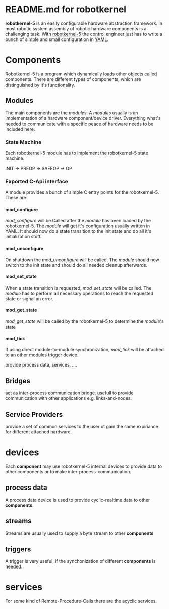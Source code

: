 # README.md for robotkernel

**robotkernel-5** is an easily configurable hardware abstraction
framework. In most robotic system assembly of robotic hardware
components is a challenging task. With
[robotkernel-5](robotkernel-5 "wikilink") the control engineer just 
has to write a bunch of simple and small configuration in
[YAML](wp:YAML "wikilink").

# Components

Robotkernel-5 is a program which dynamically loads other objects called 
components. There are different types of components, which are distinguished
by it's functionality.

## Modules

The main components are the *modules*. A *modules* usually is an implementation 
of a hardware component/device driver. Everything what's needed to communicate 
with a specific peace of hardware needs to be included here. 

### State Machine

Each robotkernel-5 module has to implement the robotkernel-5 state machine.

INIT -> PREOP -> SAFEOP -> OP

### Exported C-Api interface

A module provides a bunch of simple C entry points for the robotkernel-5. These are:

#### mod_configure

*mod_configure* will be Called after the *module* has been loaded by the robotkernel-5. 
The *module* will get it's configuration usually written in YAML. It should now do a state 
transition to the init state and do all it's initialization stuff.

#### mod_unconfigure

On shutdown the *mod_unconfigure* will be called. The *module* should now switch to the init
state and should do all needed cleanup afterwards.

#### mod_set_state

When a state transition is requested, *mod_set_state* will be called. The *module* has to 
perform all necessary operations to reach the requested state or signal an error.

#### mod_get_state

*mod_get_state* will be called by the robotkernel-5 to determine the *module*'s state

#### mod_tick

If using direct module-to-module synchronization, *mod_tick* will be attached to an 
other modules trigger device.

provide process data, services, ....

## Bridges

act as inter-process communication bridge. usefull to provide
communication with other applications e.g. links-and-nodes.

## Service Providers

provide a set of common services to the user ot gain the same expiriance
for different attached hardware.


# devices 

Each **component** may use robotkernel-5 internal devices to provide data to 
other components or to make inter-process-communication.

## process data

A process data device is used to provide cyclic-realtime data to other **components**.

## streams

Streams are usually used to supply a byte stream to other **components**

## triggers

A trigger is very useful, if the synchonization of different **components** is needed.

# services

For some kind of Remote-Procedure-Calls there are the acyclic services.
